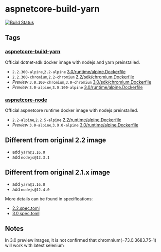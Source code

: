 # aspnetcore-build-yarn

[![Build Status](https://travis-ci.org/ZeekoZhu/aspnetcore-build-yarn.svg)](https://travis-ci.org/ZeekoZhu/aspnetcore-build-yarn)

## Tags

### [aspnetcore-build-yarn](https://hub.docker.com/r/zeekozhu/aspnetcore-build-yarn/)

Official dotnet-sdk docker image with nodejs and yarn preinstalled.

- `2.2.300-alpine`,`2.2-alpine` [3.0/runtime/alpine.Dockerfile](https://github.com/ZeekoZhu/aspnetcore-build-yarn/blob/master/3.0/sdk/alpine.Dockerfile)
- `2.2.300-chromium`,`2.2-chromium` [2.2/sdk/chromium.Dockerfile](https://github.com/ZeekoZhu/aspnetcore-build-yarn/blob/master/2.2/sdk/alpine.Dockerfile)
- *Preview* `3.0.100-chromium`,`3.0-chromium` [3.0/sdk/chromium.Dockerfile](https://github.com/ZeekoZhu/aspnetcore-build-yarn/blob/master/3.0/sdk/alpine.Dockerfile)
- *Preview* `3.0-alpine`,`3.0.100-alpine` [3.0/runtime/alpine.Dockerfile](https://github.com/ZeekoZhu/aspnetcore-build-yarn/blob/master/3.0/sdk/alpine.Dockerfile)

### [aspnetcore-node](https://hub.docker.com/r/zeekozhu/aspnetcore-node/)

Official aspnetcore runtime docker image with nodejs preinstalled.

- `2.2-alpine`,`2.2.5-alpine` [2.2/runtime/alpine.Dockerfile](https://github.com/ZeekoZhu/aspnetcore-build-yarn/blob/master/2.2/runtime/alpine.Dockerfile)
- *Preview* `3.0-alpine`,`3.0.0-alpine` [3.0/runtime/alpine.Dockerfile](https://github.com/ZeekoZhu/aspnetcore-build-yarn/blob/master/3.0/runtime/alpine.Dockerfile)

## Different from original 2.2 image

- add `yarn@1.16.0`
- add `nodejs@12.3.1`

## Different from original 2.1.x image

- add `yarn@1.16.0`
- add `nodejs@12.4.0`

More details can be found in specifications:

- [2.2.spec.toml](https://github.com/ZeekoZhu/aspnetcore-build-yarn/blob/master/2.2.spec.toml)
- [3.0.spec.toml](https://github.com/ZeekoZhu/aspnetcore-build-yarn/blob/master/3.0.spec.toml)

## Notes

In 3.0 preview images, it is not confirmed that chromnium(=73.0.3683.75-1) will work with latest selenium
